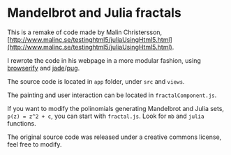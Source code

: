 # Mandelbrot and Julia fractals


This is a remake of code made by Malin Christersson, [http://www.malinc.se/testinghtml5/juliaUsingHtml5.html](http://www.malinc.se/testinghtml5/juliaUsingHtml5.html).

I rewrote the code in his webpage in a more modular fashion,
using [browserify](http://browserify.org/) and [jade](http://jade-lang.com/)/[pug]().

The source code is located in `app` folder, under `src` and `views`.

The painting and user interaction can be located in `fractalComponent.js`.

If you want to modify the polinomials generating Mandelbrot and Julia sets, `p(z) = z^2 + c`, you can start with `fractal.js`. Look for `mb` and `julia` functions.

The original source code was released under a creative commons license, feel free to modify.

